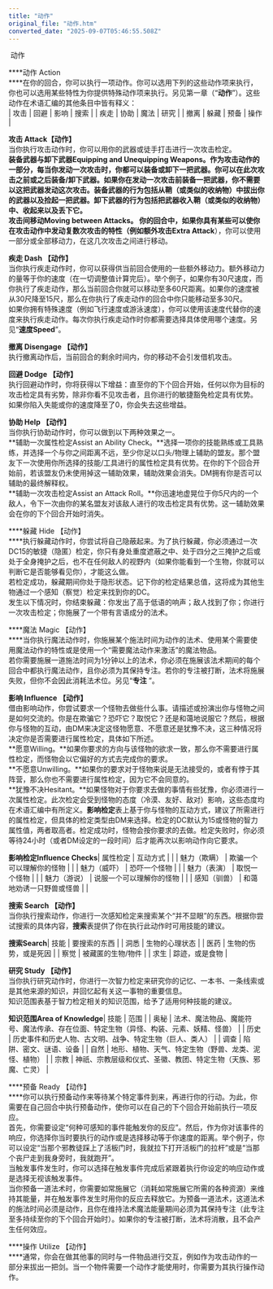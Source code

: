 ```yaml
---
title: "动作"
original_file: "动作.htm"
converted_date: "2025-09-07T05:46:55.508Z"
---
```


﻿ 动作   

****动作 Action  
****在你的回合，你可以执行一项动作。你可以选用下列的这些动作项来执行，你也可以选用某些特性为你提供特殊动作项来执行。另见第一章（“**动作**”）。这些动作在术语汇编的其他条目中皆有释义：  
| 攻击 | 回避 | 影响 | 搜索 |
| 疾走 | 协助 | 魔法 | 研究 |
| 撤离 | 躲藏 | 预备 | 操作 |

****攻击 Attack【动作】****  
当你执行攻击动作时，你可以用你的武器或徒手打击进行一次攻击检定。  
**装备武器与卸下武器Equipping and Unequipping Weapons。**作为攻击动作的一部分，每当你发动一次攻击时，你都可以装备或卸下一把武器。你可以在此次攻击之前或之后装备/卸下武器。如果你在发动一次攻击前装备一把武器，你不需要以这把武器发动这次攻击。装备武器的行为包括从鞘（或类似的收纳物）中拔出你的武器以及捡起一把武器。卸下武器的行为包括把武器收入鞘（或类似的收纳物）中、收起来以及丢下它。  
**攻击间移动Moving between Attacks。** 你的回合中，如果你具有某些可以使你在攻击动作中发动复数次攻击的特性（例如**额外攻击Extra Attack**），你可以使用一部分或全部移动力，在这几次攻击之间进行移动。

****疾走 Dash 【动作】****  
当你执行疾走动作时，你可以获得供当前回合使用的一些额外移动力。额外移动力的量等于你的速度（在一切调整值计算完后）。举个例子，如果你有30尺速度，而你执行了疾走动作，那么当前回合你就可以移动至多60尺距离。如果你的速度被从30尺降至15尺，那么在你执行了疾走动作的回合中你只能移动至多30尺。  
如果你拥有特殊速度（例如飞行速度或游泳速度），你可以使用该速度代替你的速度来执行疾走动作。每次你执行疾走动作时你都需要选择具体使用哪个速度。另见“**速度Speed**”。

****撤离 Disengage 【动作】****  
执行撤离动作后，当前回合的剩余时间内，你的移动不会引发借机攻击。

****回避 Dodge 【动作】****  
执行回避动作时，你将获得以下增益：直至你的下个回合开始，任何以你为目标的攻击检定具有劣势，除非你看不见攻击者，且你进行的敏捷豁免检定具有优势。  
如果你陷入失能或你的速度降至了0，你会失去这些增益。

****协助 Help 【动作】****  
当你执行协助动作时，你可以做到以下两种效果之一。  
**辅助一次属性检定Assist an Ability Check。**选择一项你的技能熟练或工具熟练，并选择一个与你之间距离不远，至少你足以口头/物理上辅助的盟友。那个盟友下一次使用你所选择的技能/工具进行的属性检定具有优势。在你的下个回合开始前，若该盟友仍未使用掉这一辅助效果，辅助效果会消失。DM拥有你是否可以辅助的最终解释权。  
**辅助一次攻击检定Assist an Attack Roll。**你迅速地虚晃位于你5尺内的一个敌人，令下一次由你的某名盟友对该敌人进行的攻击检定具有优势。这一辅助效果会在你的下个回合开始时消失。

****躲藏 Hide 【动作】  
****执行躲藏动作时，你尝试将自己隐蔽起来。为了执行躲藏，你必须通过一次DC15的敏捷（隐匿）检定，你只有身处重度遮蔽之中、处于四分之三掩护之后或处于全身掩护之后，也不在任何敌人的视野内（如果你能看到一个生物，你就可以判断它是否能够看见你），才能这么做。  
若检定成功，躲藏期间你处于隐形状态。记下你的检定结果总值，这将成为其他生物通过一个感知（察觉）检定来找到你的DC。  
发生以下情况时，你结束躲藏：你发出了高于低语的响声；敌人找到了你；你进行一次攻击检定；你施展了一个带有言语成分的法术。

****魔法 Magic 【动作】  
****当你执行魔法动作时，你施展某个施法时间为动作的法术、使用某个需要使用魔法动作的特性或是使用一个“需要魔法动作来激活”的魔法物品。  
若你需要施展一道施法时间为1分钟以上的法术，你必须在施展该法术期间的每个回合中都执行魔法动作，且你必须为其保持专注。若你的专注被打断，法术将施展失败，但你不会因此消耗法术位。另见“**专注** ”。

****影响 Influence 【动作】****  
借由影响动作，你尝试要求一个怪物去做些什么事。请描述或扮演出你与怪物之间是如何交流的。你是在欺骗它？恐吓它？取悦它？还是和蔼地说服它？然后，根据你与怪物的互动，由DM来决定这怪物愿意、不愿意还是犹豫不决，这三种情况将决定你是否需要进行属性检定，具体如下所述。  
**愿意Willing。**如果你要求的方向与该怪物的欲求一致，那么你不需要进行属性检定，而怪物会以它偏好的方式去完成你的要求。  
**不愿意Unwilling。**如果你的要求对于怪物来说是无法接受的，或者有悖于其阵营，那么你也不需要进行属性检定，因为它不会同意的。  
**犹豫不决Hesitant。**如果怪物对于你要求去做的事情有些犹豫，你必须进行一次属性检定。此次检定会受到怪物的态度（冷漠、友好、敌对）影响，这些态度均在术语汇编中有所定义。**影响检定**表上基于你与怪物的互动方式，建议了所需进行的属性检定，但具体的检定类型由DM来选择。检定的DC默认为15或怪物的智力属性值，两者取高者。检定成功时，怪物会按你要求的去做。检定失败时，你必须等待24小时（或者DM设定的一段时间）后才能再次以影响动作向它要求。

**影响检定Influence Checks**| 属性检定 | 互动方式 |  |
| 魅力（欺瞒） | 欺骗一个可以理解你的怪物 |  |
| 魅力（威吓） | 恐吓一个怪物 |  |
| 魅力（表演） | 取悦一个怪物 |  |
| 魅力（游说） | 说服一个可以理解你的怪物 |  |
| 感知（驯兽） | 和蔼地劝诱一只野兽或怪兽 |  |

****搜索 Search 【动作】****  
当你执行搜索动作，你进行一次感知检定来搜索某个“并不显眼”的东西。根据你尝试搜索的具体内容，**搜索**表提供了你在执行此动作时可用技能的建议。

**搜索Search**| 技能 | 要搜索的东西 |
| 洞悉 | 生物的心理状态 |
| 医药 | 生物的伤势，或是死因 |
| 察觉 | 被藏匿的生物/物件 |
| 求生 | 踪迹，或是食物 |

****研究 Study 【动作】****  
当你执行研究动作时，你进行一次智力检定来研究你的记忆、一本书、一条线索或是其他来源的知识，并回忆起有关这一事物的重要信息。  
知识范围表基于智力检定相关的知识范围，给予了适用何种技能的建议。

**知识范围Area of Knowledge**| 技能 | 范围 |
| 奥秘 | 法术、魔法物品、魔能符号、魔法传承、存在位面、特定生物（异怪、构装、元素、妖精、怪兽） |
| 历史 | 历史事件和历史人物、古文明、战争、特定生物（巨人、类人） |
| 调查 | 陷阱、密文、谜语、设备 |
| 自然 | 地形、植物、天气、特定生物（野兽、龙类、泥怪、植物） |
| 宗教 | 神祇、宗教层级和仪式、圣徽、教团、特定生物（天族、邪魔、亡灵） |

****预备 Ready 【动作】  
****你可以执行预备动作来等待某个特定事件到来，再进行你的行动。为此，你需要在自己回合中执行预备动作，使你可以在自己的下个回合开始前执行一项反应。  
首先，你需要设定“何种可感知的事件能触发你的反应”。然后，作为你对该事件的响应，你选择你当时要执行的动作或是选择移动等于你速度的距离。举个例子，你可以设定“当那个邪教徒踩上了活板门时，我就拉下打开活板门的拉杆”或是“当那个丧尸走到我身旁时，我就跑开”。  
当触发事件发生时，你可以选择在触发事件完成后紧跟着执行你设定的响应动作或是选择无视该触发事件。  
当你预备一道法术时，你需要如常施展它（消耗如常施展它所需的各种资源）来维持其能量，并在触发事件发生时用你的反应去释放它。为预备一道法术，这道法术的施法时间必须是动作，且你在维持法术魔法能量期间必须为其保持专注（此专注至多持续至你的下个回合开始时）。如果你的专注被打断，法术将消散，且不会产生任何效应。

****操作 Utilize 【动作】  
****通常，你会在做其他事的同时与一件物品进行交互，例如作为攻击动作的一部分来拔出一把剑。当一个物件需要一个动作才能使用时，你需要为其执行操作动作。